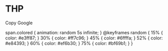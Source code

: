 # THP
Copy Google

span.colored {
    animation: random 5s infinite;
} 
@keyframes random {
    15% { color: #e3ff87; } 
    30% { color: #ff7c96; } 
    45% { color: #6ffffa; }
    52% { color: #e84393; }
    60% { color: #ef6b30; } 
    75% { color: #bf69b1; } 
}
